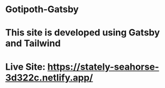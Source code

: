# Gotipoth-Gatsby
# This site is developed using Gatsby and Tailwind
# Live Site: https://stately-seahorse-3d322c.netlify.app/